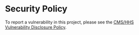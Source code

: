 # Security Policy

To report a vulnerability in this project, please see the [CMS/HHS Vulnerability Disclosure Policy](https://www.cms.gov/vulnerability-disclosure-policy). 
